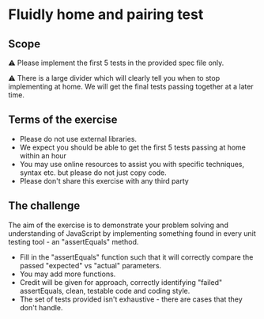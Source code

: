 
# Fluidly home and pairing test

## Scope
⚠️ Please implement the first 5 tests in the provided spec file only.

️⚠️ There is a large divider which will clearly tell you when to stop implementing at home. We will get the final tests passing together at a later time.

## Terms of the exercise

* Please do not use external libraries.
* We expect you should be able to get the first 5 tests passing at home within an hour
* You may use online resources to assist you with specific techniques, syntax etc. but please do not just copy code.
* Please don't share this exercise with any third party


## The challenge

The aim of the exercise is to demonstrate your problem solving and understanding of JavaScript by implementing something found in every unit testing tool - an "assertEquals" method.

* Fill in the "assertEquals" function such that it will correctly compare the passed "expected" vs "actual" parameters.
* You may add more functions.
* Credit will be given for approach, correctly identifying "failed" assertEquals, clean, testable code and coding style.
* The set of tests provided isn't exhaustive - there are cases that they don't handle.
